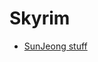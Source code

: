 # Skyrim

- [SunJeong stuff](https://www.sunkeumjeong.com/post/the-amazing-world-of-bikini-armors-remastered-6-0)
